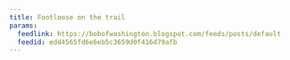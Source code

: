 ```yaml
---
title: Footloose on the trail
params:
  feedlink: https://bobofwashington.blogspot.com/feeds/posts/default
  feedid: edd4565fd6e6eb5c3659d0f416d79afb
---
```

